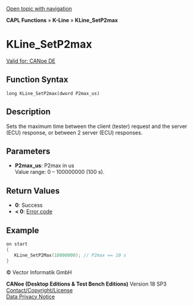 [Open topic with navigation](../../../../../CANoeDEFamily.htm#Topics/CAPLFunctions/KLine/Functions/CAPLfunctionKLineSetP2max.md)

**CAPL Functions** » **K-Line** » **KLine_SetP2max**

# KLine_SetP2max

[Valid for: CANoe DE](../../../Shared/FeatureAvailability.md)

## Function Syntax

```
long KLine_SetP2max(dword P2max_us)
```

## Description

Sets the maximum time between the client (tester) request and the server (ECU) response, or between 2 server (ECU) responses.

## Parameters

- **P2max_us**: P2max in us  
  Value range: 0 – 100000000 (100 s).

## Return Values

- **0**: Success
- **< 0**: [Error code](../../Diagnostics/CAPLfunctionsDiagnosticsErrorCode.md)

## Example

```c
on start
{
   KLine_SetP2Max(10000000); // P2max == 10 s
}
```

© Vector Informatik GmbH

**CANoe (Desktop Editions & Test Bench Editions)** Version 18 SP3  
[Contact/Copyright/License](../../../Shared/ContactCopyrightLicense.md)  
[Data Privacy Notice](https://www.vector.com/int/en/company/get-info/privacy-policy/)
